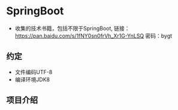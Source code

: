 # SpringBoot

- 收集的技术书籍，包括不限于SpringBoot, 链接：https://pan.baidu.com/s/1fNY0sn0frVh_Xr1G-YnLSQ 密码：bygt

## 约定
- 文件编码UTF-8
- 编译环境JDK8

## 项目介绍

